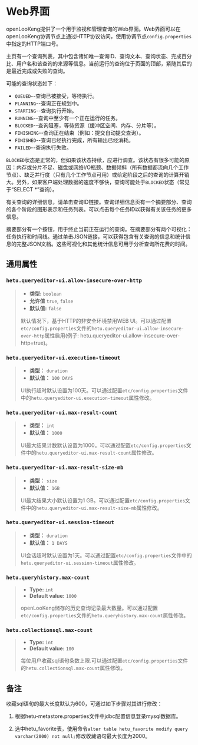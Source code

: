 
# Web界面

openLooKeng提供了一个用于监视和管理查询的Web界面。Web界面可以在openLooKeng协调节点上通过HTTP协议访问，使用协调节点`config.properties`中指定的HTTP端口号。

主页有一个查询列表，其中包含诸如唯一查询ID、查询文本、查询状态、完成百分比、用户名和该查询的来源等信息。当前运行的查询位于页面的顶部，紧随其后的是最近完成或失败的查询。

可能的查询状态如下：

- `QUEUED`--查询已被接受，等待执行。
- `PLANNING`--查询正在规划中。
- `STARTING`--查询执行开始。
- `RUNNING`--查询中至少有一个正在运行的任务。
- `BLOCKED`--查询阻塞，等待资源（缓冲区空间、内存、分片等）。
- `FINISHING`--查询正在结束（例如：提交自动提交查询）。
- `FINISHED`--查询已经执行完成，所有输出已经消耗。
- `FAILED`--查询执行失败。

`BLOCKED`状态是正常的，但如果该状态持续，应进行调查。该状态有很多可能的原因：内存或分片不足、磁盘或网络I/O瓶颈、数据倾斜（所有数据都流向几个工作节点）、缺乏并行度（只有几个工作节点可用）或给定阶段之后的查询的计算开销大。另外，如果客户端处理数据的速度不够快，查询可能处于`BLOCKED`状态（常见于“SELECT \*”查询）。

有关查询的详细信息，请单击查询ID链接。查询详细信息页有一个摘要部分、查询的各个阶段的图形表示和任务列表。可以点击每个任务ID以获得有关该任务的更多信息。

摘要部分有一个按钮，用于终止当前正在运行的查询。在摘要部分有两个可视化：任务执行和时间线。通过单击JSON链接，可以获得包含有关查询的信息和统计信息的完整JSON文档。这些可视化和其他统计信息可用于分析查询所花费的时间。

## 通用属性

### `hetu.queryeditor-ui.allow-insecure-over-http`

> -   **类型:** `boolean`
> -   **允许值** `true`, `false`
> -   **默认值:** `false`
>
> 默认情况下，基于HTTP的非安全环境禁用WEB UI。可以通过配置`etc/config.properties`文件的`hetu.queryeditor-ui.allow-insecure-over-http`属性启用(例子: hetu.queryeditor-ui.allow-insecure-over-http=true)。

### `hetu.queryeditor-ui.execution-timeout`

> -   **类型：** `duration`
> -   **默认值：** `100 DAYS`
>
> UI执行超时默认设置为100天。可以通过配置`etc/config.properties`文件中的`hetu.queryeditor-ui.execution-timeout`属性修改。

### `hetu.queryeditor-ui.max-result-count`

> - **类型：** `int`
> - **默认值：** `1000`
>
> UI最大结果计数默认设置为1000。可以通过配置`etc/config.properties`文件中的`hetu.queryeditor-ui.max-result-count`属性修改。

### `hetu.queryeditor-ui.max-result-size-mb`

>- **类型：** `size`
>- **默认值：** `1GB`
>
>UI最大结果大小默认设置为1 GB。可以通过配置`etc/config.properties`文件中的`hetu.queryeditor-ui.max-result-size-mb`属性修改。

### `hetu.queryeditor-ui.session-timeout`

> -   **类型：** `duration`
> -   **默认值：** `1 DAYS`
>
> UI会话超时默认设置为1天。可以通过配置`etc/config.properties`文件中的`hetu.queryeditor-ui.session-timeout`属性修改。

### `hetu.queryhistory.max-count`

> -   **Type:** `int`
> -   **Default value:** `1000`
>
> openLooKeng储存的历史查询记录最大数量。可以通过配置`etc/config.properties`文件的`hetu.queryhistory.max-count`属性修改。

### `hetu.collectionsql.max-count`

> -   **Type:** `int`
> -   **Default value:** `100`
>
> 每位用户收藏sql语句条数上限.可以通过配置`etc/config.properties`文件的`hetu.collectionsql.max-count`属性修改。


## 备注

收藏sql语句的最大长度默认为600，可通过如下步骤对其进行修改：

1. 根据hetu-metastore.properties文件中jdbc配置信息登录mysql数据库。

2. 选中hetu_favorite表，使用命令`alter table hetu_favorite modify query varchar(2000) not null;`修改收藏语句最大长度为2000。